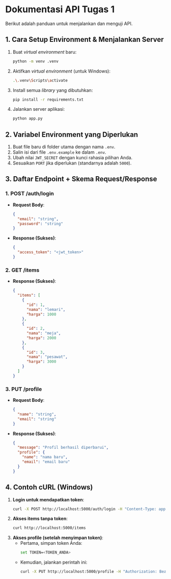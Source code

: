 # Dokumentasi API Tugas 1

Berikut adalah panduan untuk menjalankan dan menguji API.

## 1. Cara Setup Environment & Menjalankan Server

1.  Buat *virtual environment* baru:
    ```bash
    python -m venv .venv
    ```
2.  Aktifkan *virtual environment* (untuk Windows):
    ```bash
    .\.venv\Scripts\activate
    ```
3.  Install semua *library* yang dibutuhkan:
    ```bash
    pip install -r requirements.txt
    ```
4.  Jalankan server aplikasi:
    ```bash
    python app.py
    ```

## 2. Variabel Environment yang Diperlukan

1.  Buat file baru di folder utama dengan nama `.env`.
2.  Salin isi dari file `.env.example` ke dalam `.env`.
3.  Ubah nilai `JWT_SECRET` dengan kunci rahasia pilihan Anda.
4.  Sesuaikan `PORT` jika diperlukan (standarnya adalah `5000`).

## 3. Daftar Endpoint + Skema Request/Response

### 1. POST /auth/login

* **Request Body**:
    ```json
    {
      "email": "string",
      "password": "string"
    }
    ```
* **Response (Sukses)**:
    ```json
    {
      "access_token": "<jwt_token>"
    }
    ```

### 2. GET /items

* **Response (Sukses)**:
    ```json
    {
      "items": [
        {
          "id": 1,
          "nama": "lemari",
          "harga": 1000
        },
        {
          "id": 2,
          "nama": "meja",
          "harga": 2000
        },
        {
          "id": 3,
          "nama": "pesawat",
          "harga": 3000
        }
      ]
    }
    ```

### 3. PUT /profile

* **Request Body**:
    ```json
    {
      "name": "string",
      "email": "string"
    }
    ```
* **Response (Sukses)**:
    ```json
    {
      "message": "Profil berhasil diperbarui",
      "profile": {
        "name": "nama baru",
        "email": "email baru"
      }
    }
    ```

## 4. Contoh cURL (Windows)

1.  **Login untuk mendapatkan token**:
    ```bash
    curl -X POST http://localhost:5000/auth/login -H "Content-Type: application/json" -d "{\"email\":\"twin@towers.com\",\"password\":\"takbir\"}"
    ```
2.  **Akses items tanpa token**:
    ```bash
    curl http://localhost:5000/items
    ```
3.  **Akses profile (setelah menyimpan token)**:
    * Pertama, simpan token Anda:
        ```bash
        set TOKEN=<TOKEN_ANDA>
        ```
    * Kemudian, jalankan perintah ini:
        ```bash
        curl -X PUT http://localhost:5000/profile -H "Authorization: Bearer %TOKEN%" -H "Content-Type: application/json" -d "{\"name\":\"osama bin laden\"}"
        ```
